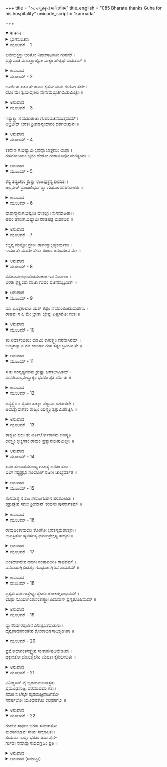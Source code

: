 +++
title = "०८५ गुहकृतं मार्गदर्शनम्"
title_english = "085 Bharata thanks Guha for his hospitality"
unicode_script = "kannada"

+++
<details open><summary>वाचनम्</summary>

<div class="audioEmbed"  caption="श्रीराम-हरिसीताराममूर्ति-घनपाठिभ्यां वचनम्" src="https://archive.org/download/Ramayana-recitation-Sriram-harisItArAmamUrti-Ghanapaati-v2/Kanda_2/Kanda_2_AYK-085-Guha_Krutham_Marga_Darshanam.mp3"></div>
</details>



<details><summary>ಭಾಗಸೂಚನಾ</summary>

ಗುಹ ಮತ್ತು ಭರತರ ಸಂಭಾಷಣೆ, ಭರತನ ಶೋಕ
</details>

<details open><summary>ಮೂಲಮ್ - 1</summary>

ಏವಮುಕ್ತಸ್ತು ಭರತೋ ನಿಷಾದಾಧಿಪತಿಂ ಗುಹಮ್ ।  
ಪ್ರತ್ಯುವಾಚ ಮಹಾಪ್ರಾಜ್ಞೋ ವಾಕ್ಯಂ ಹೇತ್ವರ್ಥಸಂಹಿತಮ್ ॥
</details>

<details><summary>ಅನುವಾದ</summary>

ನಿಷದಾಧಿಪತಿ ಗುಹನು ಹೀಗೆ ಹೇಳಿದಾಗ ಮಹಾ ಪ್ರಾಜ್ಞನಾದ ಭರತನು ಯುಕ್ತಿ ಮತ್ತು ಪ್ರಯೋಜನಗಳಿಂದ ಕೂಡಿದ ಮಾತುಗಳಿಂದ ಅವನಿಗೆ ಹೀಗೆ ಉತ್ತರಿಸಿದನು.॥1॥
</details>

<details open><summary>ಮೂಲಮ್ - 2</summary>

ಊರ್ಜಿತಃ ಖಲು ತೇ ಕಾಮಃ ಕೃತೋ ಮಮ ಗುರೋಃ ಸಖೇ ।  
ಯೋ ಮೇ ತ್ವಮೀದೃಶೀಂ ಸೇನಾಮಭ್ಯರ್ಚಯಿತುಮಿಚ್ಛಸಿ ॥
</details>

<details><summary>ಅನುವಾದ</summary>

ಅಯ್ಯಾ! ನೀನು ನನಗೆ ಅಣ್ಣನಾಗಿದ್ದು ಶ್ರೀರಾಮನ ಸಖನಾಗಿರುವೆ. ನಮ್ಮ ಇಷ್ಟು ದೊಡ್ಡ ಸೈನ್ಯದ ಸತ್ಕಾರ ಮಾಡಲು ಬಯಸಿದುದು, ಇದು ನಿನ್ನ ಮನೋರಥವು ಬಹಳ ಉಚ್ಚ ಮಟ್ಟದಾಗಿದೆ. ನೀನು ಅದು ಪೂರ್ಣವಾದಂತೆ ತಿಳಿ. ನಿನ್ನ ಶ್ರದ್ಧೆಯಿಂದಲೇ ನಮ್ಮೆಲ್ಲರ ಸತ್ಕಾರವಾಯಿತು.॥2॥
</details>

<details open><summary>ಮೂಲಮ್ - 3</summary>

ಇತ್ಯುಕ್ತ್ವಾ ಸ ಮಹಾತೇಜಾ ಗುಹಂವಚನಮುತ್ತಮಮ್ ।  
ಅಬ್ರವೀದ್ ಭರತಃ ಶ್ರೀಮಾನ್ಪಂಥಾನಂ ದರ್ಶಯನ್ಪುನಃ ॥
</details>

<details><summary>ಅನುವಾದ</summary>

ಹೀಗೆ ಹೇಳಿ ಮಹಾತೇಜಸ್ವೀ ಶ್ರೀಮಾನ್ ಭರತನು ಹೋಗುವ ದಾರಿಯನ್ನು ಕೈಸನ್ನೆಯಿಂದಲೇ ತಿಳಿಸಿ, ಪುನಃ ಗುಹನಲ್ಲಿ ಉತ್ತಮ ಮಾತಿನಿಂದ ಕೇಳಿದನು.॥3॥
</details>

<details open><summary>ಮೂಲಮ್ - 4</summary>

ಕತರೇಣ ಗಮಿಷ್ಯಾಮಿ ಭರದ್ವಾಜಾಶ್ರಮಂ ಯಥಾ ।  
ಗಹನೋಽಯಂ ಭೃಶಂ ದೇಶೋ ಗಂಗಾನೂಪೋ ದುರತ್ಯಯಃ ॥
</details>

<details><summary>ಅನುವಾದ</summary>

ನಿಷಾದರಾಜನೇ! ಭರದ್ವಾಜರ ಆಶ್ರಮಕ್ಕೆ ಹೋಗುವ ದಾರಿಯು ಯಾವುದು? ಕಷ್ಟವಿಲ್ಲದೆ ಬೇಗನೆ ಹೋಗಬಹುದಾದ ದಾರಿ ಯಾವುದು? ಗಂಗಾತೀರದ ಈ ಪ್ರದೇಶವು ಬಹಳ ಗಹನವಾಗಿದೆ. ಇದನ್ನು ದಾಟಿ ಹೋಗುವುದು ಕಠಿಣವಾಗಿದೆ.॥4॥
</details>

<details open><summary>ಮೂಲಮ್ - 5</summary>

ತಸ್ಯ ತದ್ವಚನಂ ಶ್ರುತ್ವಾ ರಾಜಪುತ್ರಸ್ಯ ಧೀಮತಃ ।  
ಅಬ್ರವೀತ್ ಪ್ರಾಂಜಲಿರ್ಭೂತ್ವಾ ಗುಹೋಗಹನಗೋಚರಃ ॥
</details>

<details><summary>ಅನುವಾದ</summary>

ಧೀಮಂತನಾದ ರಾಜಕುಮಾರ ಭರತನ ಮಾತನ್ನು ಕೇಳಿ ದಟ್ಟ ಅಡವಿಯಲ್ಲಿ ಸಂಚರಿಸುವ ಗುಹನು ಕೈಮುಗಿದು ಹೇಳಿದನು.॥5॥
</details>

<details open><summary>ಮೂಲಮ್ - 6</summary>

ದಾಶಾಸ್ತ್ವಾನುಗಮಿಷ್ಯಂತಿ ದೇಶಜ್ಞಾಃ ಸುಸಮಾಹಿತಾಃ ।  
ಅಹಂ ಚಾನುಗಮಿಷ್ಯಾಮಿ ರಾಜಪುತ್ರ ಮಹಾಬಲ ॥
</details>

<details><summary>ಅನುವಾದ</summary>

ಮಹಾಬಲೀ ರಾಜಕುಮಾರನೇ! ಈ ಪ್ರದೇಶದ ಪೂರ್ಣ ಪರಿಚಯವುಳ್ಳ ಹಾಗೂ ರಾಜನಿಷ್ಠೆಯಿಂದ ಇರುವ ಅನೇಕ ಬೆಸ್ತರು ನಿನ್ನೊಡನೆ ಬರುವರು. ಅಲ್ಲದೆ ನಾನೂ ನಿಮ್ಮೊಂದಿಗೆ ಬರುವೆನು.॥6॥
</details>

<details open><summary>ಮೂಲಮ್ - 7</summary>

ಕಚ್ಚಿನ್ನ ದುಷ್ಟೋ ವ್ರಜಸಿ ರಾಮಸ್ಯಾಕ್ಲಿಷ್ಟಕರ್ಮಣಃ ।  
ಇಯಂ ತೇ ಮಹತೀ ಸೇನಾ ಶಂಕಾಂ ಜನಯತೀವ ಮೇ ॥
</details>

<details><summary>ಅನುವಾದ</summary>

ಯಾವುದೇ ಪ್ರಯಾಸವಿಲ್ಲದೆ ಮಹಾಪರಾಕ್ರಮ ತೋರುವ ಶ್ರೀರಾಮನ ಕುರಿತು ನಿಮ್ಮಲ್ಲಿ ಯಾವುದೇ ದುರ್ಭಾವನೆ ಇಲ್ಲವಲ್ಲ? ಇದನ್ನು ತಿಳಿಸು. ನಿಮ್ಮ ಈ ವಿಶಾಲ ಸೈನ್ಯವನ್ನು ನೋಡಿ ನನ್ನ ಮನಸ್ಸಿನಲ್ಲಿ ಶಂಕೆ ಉಂಟಾಗಿದೆ.॥7॥
</details>

<details open><summary>ಮೂಲಮ್ - 8</summary>

ತಮೇವಮಭಿಭಾಷಂತಮಾಕಾಶ ಇವ ನಿರ್ಮಲಃ ।  
ಭರತಃ ಶ್ಲಕ್ಷ್ಣಯಾ ವಾಚಾ ಗುಹಂ ವಚನಮಬ್ರವೀತ್ ॥
</details>

<details><summary>ಅನುವಾದ</summary>

ಹೀಗೆ ನುಡಿದ ಗುಹನಲ್ಲಿ ಆಕಾಶದಂತೆ ನಿರ್ಮಲವಾದ ಭರತನು ಮಧುರವಾಗಿ ಹೇಳಿದನು.॥8॥
</details>

<details open><summary>ಮೂಲಮ್ - 9</summary>

ಮಾ ಭೂತ್ಸಕಾಲೋ ಯತ್ ಕಷ್ಟಂ ನ ಮಾಂಶಂಕಿತುಮರ್ಹಸಿ ।  
ರಾಘವಃ ಸ ಹಿ ಮೇ ಭ್ರಾತಾ ಜ್ಯೇಷ್ಠಃ ಪಿತೃಸಮೋ ಮತಃ ॥
</details>

<details><summary>ಅನುವಾದ</summary>

ನಿಷಾದ ರಾಜನೇ! ಇಂತಹ ಸಮಯ ಎಂದೂ ಬಾರದಿರಲಿ. ನಿನ್ನ ಮಾತನ್ನು ಕೇಳಿ ನನಗೆ ಬಹಳ ದುಃಖವಾಯಿತು. ನೀನು ನನ್ನ ಮೇಲೆ ಸಂದೇಹಪಡಬಾರದು. ಶ್ರೀ ರಘುನಾಥನು ನನಗೆ ಅಣ್ಣನಾಗಿದ್ದಾನೆ. ನಾನು ಅವನನ್ನು ತಂದೆಯಂತೆ ತಿಳಿಯುತ್ತೇನೆ.॥9॥
</details>

<details open><summary>ಮೂಲಮ್ - 10</summary>

ತಂ ನಿವರ್ತಯಿತುಂ ಯಾಮಿ ಕಾಕುತ್ಸ್ಥಂ ವನವಾಸಿನಮ್ ।  
ಬುದ್ಧಿರನ್ಯಾ ನ ಮೇ ಕಾರ್ಯಾ ಗುಹ ಸತ್ಯಂ ಬ್ರವೀಮಿ ತೇ ॥
</details>

<details><summary>ಅನುವಾದ</summary>

ಕಾಕುತ್ಸ್ಥ ಶ್ರೀರಾಮನು ವನದಲ್ಲಿ ವಾಸಿಸುತ್ತಿದ್ದಾನೆ, ಆದ್ದರಿಂದ ಅವನನ್ನು ಮರಳಿ ಕರೆದುಕೊಂಡು ಬರಲು ಹೋಗುತ್ತಿದ್ದೇನೆ. ಗುಹನೇ! ನಾನು ನಿನ್ನಲ್ಲಿ ನಿಜವನ್ನೇ ಹೇಳುತ್ತಿದ್ದೇನೆ. ನೀನು ನನ್ನ ಕುರಿತು ಅನ್ಯಥಾ ವಿಚಾರಮಾಡಬಾರದು.॥10॥
</details>

<details open><summary>ಮೂಲಮ್ - 11</summary>

ಸ ತು ಸಂಹೃಷ್ಟವದನಃ ಶ್ರುತ್ವಾ ಭರತಭಾಷಿತಮ್ ।  
ಪುನರೇವಾಬ್ರವೀದ್ವಾಕ್ಯಂ ಭರತಂ ಪ್ರತಿ ಹರ್ಷಿತಃ ॥
</details>

<details><summary>ಅನುವಾದ</summary>

ಭರತನ ಮಾತನ್ನು ಕೇಳಿ ನಿಷಾದರಾಜನ ಮುಖವು ಪ್ರಸನ್ನತೆಯಿಂದ ಅರಳಿತು. ಅವನು ಹರ್ಷಗೊಂಡು ಪುನಃ ಭರತನಲ್ಲಿ ಈ ರೀತಿ ಹೇಳಿದನು.॥11॥
</details>

<details open><summary>ಮೂಲಮ್ - 12</summary>

ಧನ್ಯಸ್ತ್ವಂ ನ ತ್ವಯಾ ತುಲ್ಯಂ ಪಶ್ಯಾಮಿ ಜಗತೀತಲೇ ।  
ಅಯತ್ನಾದಾಗತಂ ರಾಜ್ಯಂ ಯಸ್ತ್ವಂ ತ್ಯಕ್ತುಮಿಹೇಚ್ಛಸಿ ॥
</details>

<details><summary>ಅನುವಾದ</summary>

ನೀವು ಧನ್ಯರಾಗಿರುವಿರಿ. ಪ್ರಯತ್ನವಿಲ್ಲದೆ ಕೈಗೆ ಬಂದ ರಾಜ್ಯವನ್ನು ತ್ಯಜಿಸಲು ಬಯಸುತ್ತಿರುವಿರಿ. ನಿಮ್ಮಂತಹ ಧರ್ಮಾತ್ಮರು ನನಗೆ ಭೂಮಂಡಲದಲ್ಲಿ ಯಾರು ಕಾಣುವುದಿಲ್ಲ.॥12॥
</details>

<details open><summary>ಮೂಲಮ್ - 13</summary>

ಶಾಶ್ವತೀ ಖಲು ತೇ ಕೀರ್ತಿರ್ಲೋಕಾನನು ಚರಿಷ್ಯತಿ ।  
ಯಸ್ತ್ವಂ ಕೃಚ್ಛ್ರಗತಂ ರಾಮಂ ಪ್ರತ್ಯಾನಯಿತುಮಿಚ್ಛಸಿ ॥
</details>

<details><summary>ಅನುವಾದ</summary>

ಕಷ್ಟಕರ ಕಾಡಿನಲ್ಲಿ ವಾಸಿಸುವ ಶ್ರೀರಾಮನನ್ನು ನೀವು ಕರೆದುಕೊಂಡು ಬರಲು ಬಯಸುತ್ತಿರುವಿರಿ. ಇದರಿಂದ ಸಮಸ್ತ ಲೋಕಗಳಲ್ಲಿ ನಿಮ್ಮ ಅಕ್ಷಯ ಕೀರ್ತಿಯು ಹರಡುವುದು.॥13॥
</details>

<details open><summary>ಮೂಲಮ್ - 14</summary>

ಏವಂ ಸಂಭಾಷಮಾಣಸ್ಯ ಗುಹಸ್ಯ ಭರತಂ ತದಾ ।  
ಬಭೌ ನಷ್ಟಪ್ರಭಃ ಸೂರ್ಯೋ ರಜನೀ ಚಾಭ್ಯವರ್ತತ ॥
</details>

<details><summary>ಅನುವಾದ</summary>

ಗುಹನು ಭರತನಲ್ಲಿ ಹೀಗೆ ಸಂಭಾಷಣೆ ಮಾಡುತ್ತಿದ್ದಾಗ ಸೂರ್ಯನ ಪ್ರಕಾಶ ಅದೃಶ್ಯವಾಗಿ ರಾತ್ರಿಯ ಅಂಧಕಾರ ಎಲ್ಲೆಡೆ ಹರಡಿಕೊಂಡಿತು.॥14॥
</details>

<details open><summary>ಮೂಲಮ್ - 15</summary>

ಸಂನಿವೇಶ್ಯ ಸ ತಾಂ ಸೇನಾಂಗುಹೇನ ಪರಿತೋಷಿತಃ ।  
ಶತ್ರುಘ್ನೇನ ಸಮಂ ಶ್ರೀಮಾನ್ ಶಯನಂ ಪುನರಾಗತಮ್ ॥
</details>

<details><summary>ಅನುವಾದ</summary>

ಗುಹನ ವರ್ತನೆಯಿಂದ ಶ್ರೀಮಾನ್ ಭರತನಿಗೆ ಬಹಳ ಸಂತೋಷವಾಯಿತು. ಅವನು ಸೈನ್ಯಕ್ಕೆ ವಿಶ್ರಮಿಸಿಕೊಳ್ಳಲು ಆಜ್ಞೆಯಿತ್ತು ಶತ್ರುಘ್ನನೊಂದಿಗೆ ಮಲಗಲು ಹೋದನು.॥15॥
</details>

<details open><summary>ಮೂಲಮ್ - 16</summary>

ರಾಮಚಿಂತಾಮಯಃ ಶೋಕೋ ಭರತಸ್ಯಮಹಾತ್ಮನಃ ।  
ಉಪಸ್ಥಿತೋ ಹ್ಯನರ್ಹಸ್ಯ ಧರ್ಮಪ್ರೇಕ್ಷಸ್ಯ ತಾದೃಶಃ ॥
</details>

<details><summary>ಅನುವಾದ</summary>

ಧರ್ಮದಲ್ಲಿ ದೃಷ್ಟಿಯಿರಿಸಿರುವ ಮಹಾತ್ಮಾ ಭರತನು ಶೋಕಿಸಲು ಯೋಗ್ಯನಲ್ಲದಿದ್ದರೂ ಅವನ ಮನಸ್ಸಿನಲ್ಲಿ ಶ್ರೀರಾಮನ ಕುರಿತಾದ ಚಿಂತೆಯಿಂದಾಗಿ ವರ್ಣಿಸಲಾರದಷ್ಟು ಶೋಕ ಉಂಟಾಯಿತು.॥16॥
</details>

<details open><summary>ಮೂಲಮ್ - 17</summary>

ಅಂತರ್ದಾಹೇನ ದಹನಃ ಸಂತಾಪಯತಿ ರಾಘವಮ್ ।  
ವನದಾಹಾಗ್ನಿಸಂತಪ್ತಂ ಗೂಢೋಽಗ್ನಿರಿವ ಪಾದಪಮ್ ॥
</details>

<details><summary>ಅನುವಾದ</summary>

ಕಾಡುಗಿಚ್ಚಿನಿಂದ ಬೆಂದ ಮರದ ಪೊಟರೆಯಲ್ಲಿದ್ದ ಕಿಡಿಯಿಂದಾಗಿ ಇನ್ನು ಹೆಚ್ಚಾಗಿ ಉರಿಯುಂಟುಮಾಡುವ ಹಾಗೆ ದಶರಥನ ಮರಣಜನ್ಯ ಚಿಂತೆಯಿಂದ ಬೇಯುತ್ತಿದ್ದ ರಘುಕುಲನಂದನ ಭರತನನ್ನು ರಾಮ ವಿಯೋಗವೆಂಬ ಶೋಕಾಗ್ನಿಯು ಇನ್ನೂ ಸುಡಲು ತೊಡಗಿತು.॥17॥
</details>

<details open><summary>ಮೂಲಮ್ - 18</summary>

ಪ್ರಸೃತಃ ಸರ್ವಗಾತ್ರೇಭ್ಯಃ ಸ್ವೇದಂ ಶೋಕಾಗ್ನಿಸಂಭವಮ್ ।  
ಯಥಾ ಸೂರ್ಯಾಂಶುಸಂತಪ್ತೋ ಹಿಮವಾನ್ ಪ್ರಸೃತೋಹಿಮಮ್ ॥
</details>

<details><summary>ಅನುವಾದ</summary>

ಸೂರ್ಯನ ಕಿರಣಗಳ ಬಿಸಿಯಿಂದ ಹಿಮಾಲಯವು ಕರಗಿದ ಮಂಜುಗಡ್ಡೆಗಳನ್ನು ಹರಿಸಿ ಬಿಡುವಂತೆಯೇ ಭರತನು ಶೋಕಾಗ್ನಿಯಿಂದ ಸಂತಪ್ತನಾದ್ದರಿಂದ ತನ್ನ ಸಮಸ್ತ ಶರೀರದಿಂದ ಬೆವರು ಸುರಿಸತೊಡಗಿದನು.॥18॥
</details>

<details open><summary>ಮೂಲಮ್ - 19</summary>

ಧ್ಯಾನನಿರ್ದರಶೈಲೇನ ವಿನಿಃಶ್ವಸಿತಧಾತುನಾ ।  
ದೈನ್ಯಪಾದಪಸಂಘೇನ ಶೋಕಾಯಾಸಾಧಿಶೃಂಗಿಣಾ ॥
</details>

<details open><summary>ಮೂಲಮ್ - 20</summary>

ಪ್ರಮೋಹಾನಂತಸತ್ತ್ವೇನ ಸಂತಾಪೌಷಧಿವೇಣುನಾ ।  
ಆಕ್ರಾಂತೋ ದುಃಖಶೈಲೇನ ಮಹತಾ ಕೈಕಯೀಸುತಃ ॥
</details>

<details><summary>ಅನುವಾದ</summary>

ಆಗ ಕೈಕೇಯಿಯ ಮಗ ಭರತನು ದುಃಖದ ವಿಶಾಲ ಪರ್ವತದಿಂದ ಆಕ್ರಾಂತನಾಗಿದ್ದನು. ಶ್ರೀರಾಮನ ಧ್ಯಾನವೇ ಅದರಲ್ಲಿನ ಛಿದ್ರರಹಿತ ಬಂಡೆಗಳ ಸಮೂಹವಾಗಿತ್ತು. ದುಃಖಪೂರ್ಣ ನಿಟ್ಟುಸಿರೇ ಗೈರಿಕ ಮೊದಲಾದ ಧಾತುಗಳ ಸ್ಥಾನವಾಗಿದ್ದವು. ದೀನತೆ (ಇಂದ್ರಿಯಗಳು ತಮ್ಮ ವಿಷಯಗಳಿಂದ ವಿಮುಖತೆ)ಯೇ ವೃಕ್ಷ ಸಮೂಹವಾಗಿ ಕಂಡು ಬರುತ್ತಿತ್ತು. ಶೋಕಜನಿತ ಆಯಾಸವೇ ಆ ದುಃಖರೂಪೀ ಪರ್ವತದ ಎತ್ತರವಾದ ಶಿಖರಗಳಾಗಿದ್ದವು. ಅತಿಶಯ ಮೋಹವೇ ಅದರಲ್ಲಿನ ಅನಂತ ಪ್ರಾಣಿಗಳು. ಒಳ-ಹೊರಗೆ ಇಂದ್ರಿಯಗಳಲ್ಲಿ ಆಗುವ ಸಂತಾಪವೇ ಆ ಪರ್ವತದ ವನಸ್ಪತಿಗಳು ಮತ್ತು ಬೆತ್ತ-ಬಿದಿರುಗಳಾಗಿದ್ದವು.॥19-20॥
</details>

<details open><summary>ಮೂಲಮ್ - 21</summary>

ವಿನಿಃಶ್ವಸನ್ ವೈ ಭೃಶದುರ್ಮನಾಸ್ತತಃ  
ಪ್ರಮೂಢಸಂಜ್ಞಃ ಪರಮಾಪದಂ ಗತಃ ।  
ಶಮಂ ನ ಲೇಭೇ ಹೃದಯಜ್ಞರಾರ್ದಿತೋ  
ನರರ್ಷಭೋ ಯೂಥಹತೋ ಯಥರ್ಷಭಃ ॥
</details>

<details><summary>ಅನುವಾದ</summary>

ಅವನ ಮನಸ್ಸು ಬಹಳ ದುಃಖಿತವಾಗಿತ್ತು. ಅವನು ದೀರ್ಘವಾಗಿ ನಿಟ್ಟುಸಿರು ಬಿಡುತ್ತಿದ್ದನು. ಅವನ ಹೃದಯ ಕಲುಷಿತ ಗೊಂಡು ಪ್ರತಿಕ್ಷಣ ಮೂರ್ಛಿತನಾಗುತ್ತಿದ್ದನು. ಭಾರೀ ಆಪತ್ತಿಗೆ ಸಿಲುಕಿ, ಮಾನಸಿಕ ಚಿಂತೆಯಿಂದ ನರಶ್ರೇಷ್ಠ ಭರತನಿಗೆ ಶಾಂತಿ ಇರಲಿಲ್ಲ. ಅವನ ಸ್ಥಿತಿಯು ಗುಂಪಿನಿಂದ ಅಗಲಿದ ಗೂಳಿಯಂತಾಗಿತ್ತು.॥21॥
</details>

<details open><summary>ಮೂಲಮ್ - 22</summary>

ಗುಹೇನ ಸಾರ್ಧಂ ಭರತಃ ಸಮಾಗತೋ  
ಮಹಾನುಭಾವಃ ಸಜನಃ ಸಮಾಹಿತಃ ।  
ಸುದುರ್ಮನಾಸ್ತಂ ಭರತಂ ತದಾ ಪುನ-  
ರ್ಗುಹಃ ಸಮಾಶ್ವಾಸಯದಗ್ರಜಂ ಪ್ರತಿ ॥
</details>

<details><summary>ಅನುವಾದ</summary>

ಏಕಾಗ್ರಚಿತ್ತ ಮಹಾನುಭಾವ ಭರತನು ಪರಿವಾರದೊಂದಿಗೆ ಗುಹನನ್ನು ಭೆಟ್ಟಿಯಾದಾಗ ಅವನ ಮನಸ್ಸಿಗೆ ದುಃಖವಾಗಿತ್ತು. ಅವನು ತನ್ನಣ್ಣನಿಗಾಗಿ ಚಿಂತಿತನಾಗಿದ್ದನು. ಆದ್ದರಿಂದ ಗುಹನು ಅವನಿಗೆ ಪುನಃ ಆಶ್ವಾಸನೆಯನ್ನು ನೀಡಿದನು.॥22॥
</details>

<details><summary>ಅನುವಾದ (ಸಮಾಪ್ತಿಃ)</summary>

ಶ್ರೀವಾಲ್ಮೀಕಿ ವಿರಚಿತ ಆರ್ಷರಾಮಾಯಣ ಆದಿಕಾವ್ಯದ ಅಯೋಧ್ಯಾಕಾಂಡದಲ್ಲಿ ಎಂಭತ್ತೈದನೆಯ ಸರ್ಗ ಪೂರ್ಣವಾಯಿತು ॥85॥
</details>

